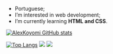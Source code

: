 - Portuguese;
- I’m interested in web development;
- I’m currently learning <strong>HTML and CSS</strong>.
<style>
  img{
  size: 20px;
  }
  </style>
[![AlexKoyomi GitHub stats](https://github-readme-stats.vercel.app/api?username=alexkoyomi)](https://github.com/alexkoyomi/github-readme-stats)

[![Top Langs](https://github-readme-stats.vercel.app/api/top-langs/?username=alexkoyomi)](https://github.com/alexkoyomi/github-readme-stats)
<img src="https://cdn.pixabay.com/photo/2017/08/05/11/16/logo-2582748_1280.png">
<img src="https://cdn.pixabay.com/photo/2017/08/05/11/16/logo-2582747_1280.png">

<!---
AlexKoyomi/AlexKoyomi is a ✨ special ✨ repository because its `README.md` (this file) appears on your GitHub profile.
You can click the Preview link to take a look at your changes.
--->
